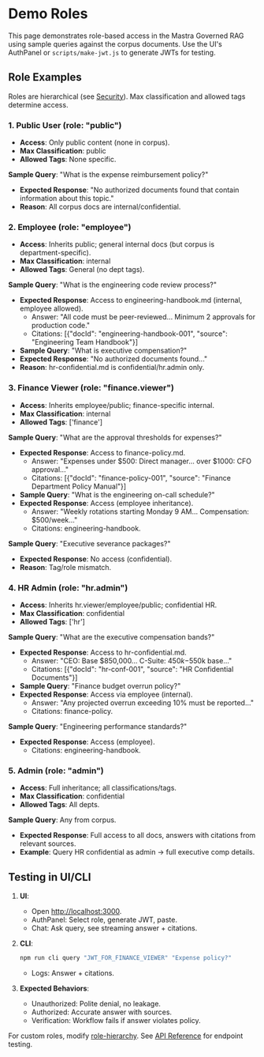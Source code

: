 # Demo Roles

This page demonstrates role-based access in the Mastra Governed RAG using sample queries against the corpus documents. Use the UI's AuthPanel or `scripts/make-jwt.js` to generate JWTs for testing.

## Role Examples

Roles are hierarchical (see [Security](./security.md)). Max classification and allowed tags determine access.

### 1. Public User (role: "public")

- **Access**: Only public content (none in corpus).
- **Max Classification**: public
- **Allowed Tags**: None specific.

**Sample Query**: "What is the expense reimbursement policy?"

- **Expected Response**: "No authorized documents found that contain information about this topic."
- **Reason**: All corpus docs are internal/confidential.

### 2. Employee (role: "employee")

- **Access**: Inherits public; general internal docs (but corpus is department-specific).
- **Max Classification**: internal
- **Allowed Tags**: General (no dept tags).

**Sample Query**: "What is the engineering code review process?"

- **Expected Response**: Access to engineering-handbook.md (internal, employee allowed).
    - Answer: "All code must be peer-reviewed... Minimum 2 approvals for production code."
    - Citations: [{"docId": "engineering-handbook-001", "source": "Engineering Team Handbook"}]
- **Sample Query**: "What is executive compensation?"
- **Expected Response**: "No authorized documents found..."
- **Reason**: hr-confidential.md is confidential/hr.admin only.

### 3. Finance Viewer (role: "finance.viewer")

- **Access**: Inherits employee/public; finance-specific internal.
- **Max Classification**: internal
- **Allowed Tags**: ['finance']

**Sample Query**: "What are the approval thresholds for expenses?"

- **Expected Response**: Access to finance-policy.md.
    - Answer: "Expenses under $500: Direct manager... over $1000: CFO approval..."
    - Citations: [{"docId": "finance-policy-001", "source": "Finance Department Policy Manual"}]
- **Sample Query**: "What is the engineering on-call schedule?"
- **Expected Response**: Access (employee inheritance).
    - Answer: "Weekly rotations starting Monday 9 AM... Compensation: $500/week..."
    - Citations: engineering-handbook.

**Sample Query**: "Executive severance packages?"

- **Expected Response**: No access (confidential).
- **Reason**: Tag/role mismatch.

### 4. HR Admin (role: "hr.admin")

- **Access**: Inherits hr.viewer/employee/public; confidential HR.
- **Max Classification**: confidential
- **Allowed Tags**: ['hr']

**Sample Query**: "What are the executive compensation bands?"

- **Expected Response**: Access to hr-confidential.md.
    - Answer: "CEO: Base $850,000... C-Suite: $450k-$550k base..."
    - Citations: [{"docId": "hr-conf-001", "source": "HR Confidential Documents"}]
- **Sample Query**: "Finance budget overrun policy?"
- **Expected Response**: Access via employee (internal).
    - Answer: "Any projected overrun exceeding 10% must be reported..."
    - Citations: finance-policy.

**Sample Query**: "Engineering performance standards?"

- **Expected Response**: Access (employee).
    - Citations: engineering-handbook.

### 5. Admin (role: "admin")

- **Access**: Full inheritance; all classifications/tags.
- **Max Classification**: confidential
- **Allowed Tags**: All depts.

**Sample Query**: Any from corpus.

- **Expected Response**: Full access to all docs, answers with citations from relevant sources.
- **Example**: Query HR confidential as admin → full executive comp details.

## Testing in UI/CLI

1. **UI**:
    - Open <http://localhost:3000>.
    - AuthPanel: Select role, generate JWT, paste.
    - Chat: Ask query, see streaming answer + citations.

2. **CLI**:

    ```bash
    npm run cli query "JWT_FOR_FINANCE_VIEWER" "Expense policy?"
    ```

    - Logs: Answer + citations.

3. **Expected Behaviors**:
    - Unauthorized: Polite denial, no leakage.
    - Authorized: Accurate answer with sources.
    - Verification: Workflow fails if answer violates policy.

For custom roles, modify [role-hierarchy](../src/mastra/config/role-hierarchy.ts). See [API Reference](./api-reference.md) for endpoint testing.

